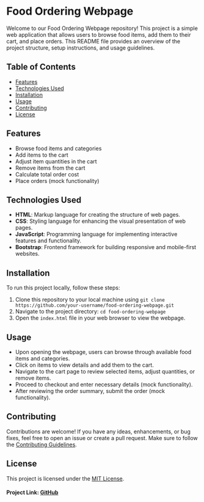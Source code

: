 # Food Ordering Webpage

Welcome to our Food Ordering Webpage repository! This project is a simple web application that allows users to browse food items, add them to their cart, and place orders. This README file provides an overview of the project structure, setup instructions, and usage guidelines.

## Table of Contents

- [Features](#features)
- [Technologies Used](#technologies-used)
- [Installation](#installation)
- [Usage](#usage)
- [Contributing](#contributing)
- [License](#license)

## Features

- Browse food items and categories
- Add items to the cart
- Adjust item quantities in the cart
- Remove items from the cart
- Calculate total order cost
- Place orders (mock functionality)

## Technologies Used

- **HTML**: Markup language for creating the structure of web pages.
- **CSS**: Styling language for enhancing the visual presentation of web pages.
- **JavaScript**: Programming language for implementing interactive features and functionality.
- **Bootstrap**: Frontend framework for building responsive and mobile-first websites.

## Installation

To run this project locally, follow these steps:

1. Clone this repository to your local machine using `git clone https://github.com/your-username/food-ordering-webpage.git`
3. Navigate to the project directory: `cd food-ordering-webpage`
4. Open the `index.html` file in your web browser to view the webpage.

## Usage

- Upon opening the webpage, users can browse through available food items and categories.
- Click on items to view details and add them to the cart.
- Navigate to the cart page to review selected items, adjust quantities, or remove items.
- Proceed to checkout and enter necessary details (mock functionality).
- After reviewing the order summary, submit the order (mock functionality).

## Contributing

Contributions are welcome! If you have any ideas, enhancements, or bug fixes, feel free to open an issue or create a pull request. Make sure to follow the [Contributing Guidelines](CONTRIBUTING.md).

## License

This project is licensed under the [MIT License](LICENSE).


#### Project Link: [GitHub](https://github.com/SharminiS/food-ordering-webpage)

